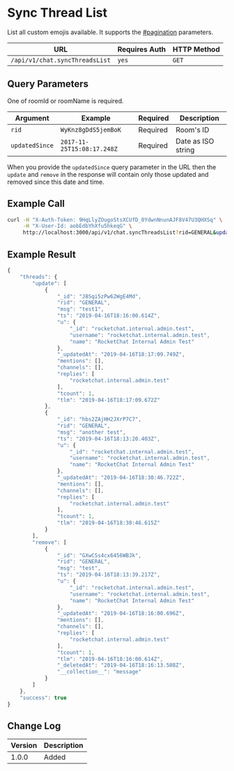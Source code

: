 # Sync Thread List

List all custom emojis available. It supports the [#pagination](../../../#pagination "mention") parameters.

| URL                            | Requires Auth | HTTP Method |
| ------------------------------ | ------------- | ----------- |
| `/api/v1/chat.syncThreadsList` | `yes`         | `GET`       |

## Query Parameters

One of roomId or roomName is required.

| Argument       | Example                    | Required | Description        |
| -------------- | -------------------------- | -------- | ------------------ |
| `rid`          | `WyKnz8gDdS5jemBoK`        | Required | Room's ID          |
| `updatedSince` | `2017-11-25T15:08:17.248Z` | Required | Date as ISO string |

When you provide the `updatedSince` query parameter in the URL then the `update` and `remove` in the response will contain only those updated and removed since this date and time.

## Example Call

```bash
curl -H "X-Auth-Token: 9HqLlyZOugoStsXCUfD_0YdwnNnunAJF8V47U3QHXSq" \
     -H "X-User-Id: aobEdbYhXfu5hkeqG" \
     http://localhost:3000/api/v1/chat.syncThreadsList?rid=GENERAL&updatedSince=2019-02-25T15:08:17.248Z
```

## Example Result

```javascript
{
    "threads": {
        "update": [
            {
                "_id": "J8Sqi5zPw62WgE4Md",
                "rid": "GENERAL",
                "msg": "test1",
                "ts": "2019-04-16T18:16:00.614Z",
                "u": {
                    "_id": "rocketchat.internal.admin.test",
                    "username": "rocketchat.internal.admin.test",
                    "name": "RocketChat Internal Admin Test"
                },
                "_updatedAt": "2019-04-16T18:17:09.749Z",
                "mentions": [],
                "channels": [],
                "replies": [
                    "rocketchat.internal.admin.test"
                ],
                "tcount": 1,
                "tlm": "2019-04-16T18:17:09.672Z"
            },
            {
                "_id": "hbs2ZAjHH2JXrP7C7",
                "rid": "GENERAL",
                "msg": "another test",
                "ts": "2019-04-16T18:13:20.403Z",
                "u": {
                    "_id": "rocketchat.internal.admin.test",
                    "username": "rocketchat.internal.admin.test",
                    "name": "RocketChat Internal Admin Test"
                },
                "_updatedAt": "2019-04-16T18:30:46.722Z",
                "mentions": [],
                "channels": [],
                "replies": [
                    "rocketchat.internal.admin.test"
                ],
                "tcount": 1,
                "tlm": "2019-04-16T18:30:46.615Z"
            }
        ],
        "remove": [
            {
                "_id": "GXwCSs4cx6456WBJk",
                "rid": "GENERAL",
                "msg": "test",
                "ts": "2019-04-16T18:13:39.217Z",
                "u": {
                    "_id": "rocketchat.internal.admin.test",
                    "username": "rocketchat.internal.admin.test",
                    "name": "RocketChat Internal Admin Test"
                },
                "_updatedAt": "2019-04-16T18:16:00.696Z",
                "mentions": [],
                "channels": [],
                "replies": [
                    "rocketchat.internal.admin.test"
                ],
                "tcount": 1,
                "tlm": "2019-04-16T18:16:00.614Z",
                "_deletedAt": "2019-04-16T18:16:13.508Z",
                "__collection__": "message"
            }
        ]
    },
    "success": true
}
```

## Change Log

| Version | Description |
| ------- | ----------- |
| 1.0.0   | Added       |
